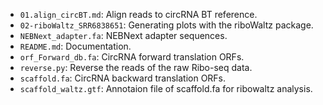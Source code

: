 - `01.align_circBT.md`: Align reads to circRNA BT reference.
- `02-riboWaltz_SRR6838651`: Generating plots with the riboWaltz package.
- `NEBNext_adapter.fa`: NEBNext adapter sequences.
- `README.md`: Documentation.
- `orf_Forward_db.fa`: CircRNA forward translation ORFs.
- `reverse.py`: Reverse the reads of the raw Ribo-seq data.
- `scaffold.fa`: CircRNA backward translation ORFs.
- `scaffold_waltz.gtf`: Annotaion file of scaffold.fa for ribowaltz analysis.

